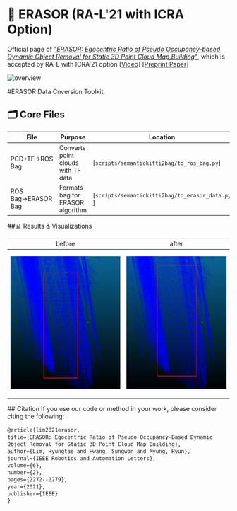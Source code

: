 # :rainbow: ERASOR (RA-L'21 with ICRA Option)

Official page of [*"ERASOR: Egocentric Ratio of Pseudo Occupancy-based Dynamic Object Removal for Static 3D Point Cloud Map Building"*](https://ieeexplore.ieee.org/stamp/stamp.jsp?tp=&arnumber=9361109), which is accepted by RA-L with ICRA'21 option 
[[Video](https://www.youtube.com/watch?v=Nx27ZO8afm0)] [[Preprint Paper](https://arxiv.org/abs/2103.04316)] 

![overview](img/fig_overview.png)


#ERASOR Data Cnversion Toolkit
## 🗂️ Core Files

| File | Purpose | Location |
|------|---------|----------|
| PCD+TF→ROS Bag | Converts point clouds with TF data | [`scripts/semantickitti2bag/to_ros_bag.py`]|
| ROS Bag→ERASOR Bag | Formats bag for ERASOR algorithm | [`scripts/semantickitti2bag/to_erasor_data.py` ]|
##📊 Results & Visualizations
<table>
  
  <tbody>
    <tr align="center">
      <td> before </td><td> after </td>
    </tr>
  </tbody>
  <tbody>
    <tr>
      <td> <p align="center"><img src="img01_before.png" alt="animated" height="300" /></p> </td>
      <td> <p align="center"><img src="img01_after.png" alt="animated" height="300" /></p> </td>
    </tr>
  </tbody>
  
</table>
## Citation 
If you use our code or method in your work, please consider citing the following:

	@article{lim2021erasor,
    title={ERASOR: Egocentric Ratio of Pseudo Occupancy-Based Dynamic Object Removal for Static 3D Point Cloud Map Building},
    author={Lim, Hyungtae and Hwang, Sungwon and Myung, Hyun},
    journal={IEEE Robotics and Automation Letters},
    volume={6},
    number={2},
    pages={2272--2279},
    year={2021},
    publisher={IEEE}
    }



